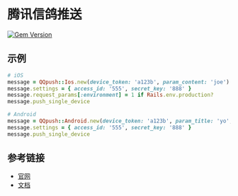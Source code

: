 # 腾讯信鸽推送

[![Gem Version](https://badge.fury.io/rb/qqpush.svg)](http://badge.fury.io/rb/qqpush)

## 示例

```ruby
# iOS
message = QQpush::Ios.new(device_token: 'a123b', param_content: 'joe')
message.settings = { access_id: '555', secret_key: '888' }
message.request_params[:environment] = 1 if Rails.env.production?
message.push_single_device

# Android
message = QQpush::Android.new(device_token: 'a123b', param_title: 'yo', param_content: 'joe')
message.settings = { access_id: '555', secret_key: '888' }
message.push_single_device
```

## 参考链接

- [官网](http://xg.qq.com)
- [文档](http://developer.xg.qq.com/index.php/Rest_API)
